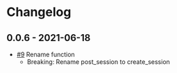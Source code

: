 # Changelog

## 0.0.6 - 2021-06-18
* [#9](https://github.com/Dintero/Dintero.Python.SDK/pull/9) Rename function
  * Breaking: Rename post_session to create_session
